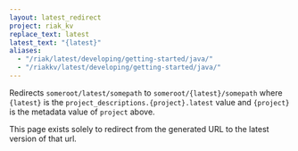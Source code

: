 ```yaml
---
layout: latest_redirect
project: riak_kv
replace_text: latest
latest_text: "{latest}"
aliases:
  - "/riak/latest/developing/getting-started/java/"
  - "/riakkv/latest/developing/getting-started/java/"
---
```


Redirects `someroot/latest/somepath` to `someroot/{latest}/somepath` 
where `{latest}` is the `project_descriptions.{project}.latest` value
and `{project}` is the metadata value of `project` above.

This page exists solely to redirect from the generated URL to the latest version of
that url.



